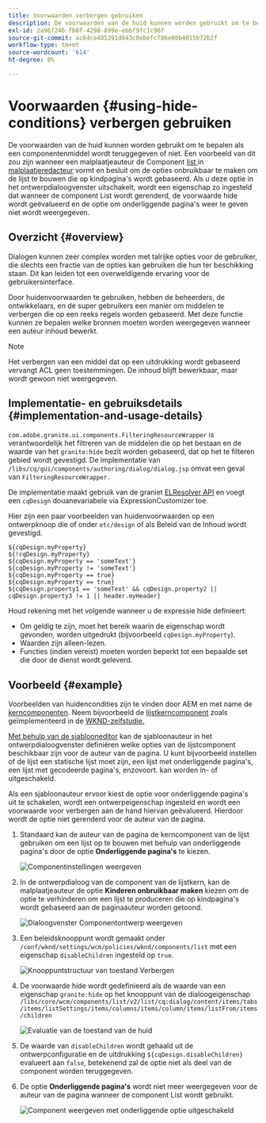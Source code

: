 ```yaml
---
title: Voorwaarden verbergen gebruiken
description: De voorwaarden van de huid kunnen worden gebruikt om te bepalen als een componentenmiddel wordt teruggegeven of niet.
exl-id: 2a96f246-fb0f-4298-899e-ebbf9fc1c96f
source-git-commit: ac64ca485391d843c0ebefcf86e80b4015b72b2f
workflow-type: tm+mt
source-wordcount: '614'
ht-degree: 0%

---
```


# Voorwaarden {#using-hide-conditions} verbergen gebruiken

De voorwaarden van de huid kunnen worden gebruikt om te bepalen als een componentenmiddel wordt teruggegeven of niet. Een voorbeeld van dit zou zijn wanneer een malplaatjeauteur de Component [list ](https://experienceleague.adobe.com/docs/experience-manager-core-components/using/components/list.html) in [malplaatjeredacteur](/help/sites-cloud/authoring/features/templates.md) vormt en besluit om de opties onbruikbaar te maken om de lijst te bouwen die op kindpagina&#39;s wordt gebaseerd. Als u deze optie in het ontwerpdialoogvenster uitschakelt, wordt een eigenschap zo ingesteld dat wanneer de component List wordt gerenderd, de voorwaarde hide wordt geëvalueerd en de optie om onderliggende pagina&#39;s weer te geven niet wordt weergegeven.

## Overzicht {#overview}

Dialogen kunnen zeer complex worden met talrijke opties voor de gebruiker, die slechts een fractie van de opties kan gebruiken die hun ter beschikking staan. Dit kan leiden tot een overweldigende ervaring voor de gebruikersinterface.

Door huidenvoorwaarden te gebruiken, hebben de beheerders, de ontwikkelaars, en de super gebruikers een manier om middelen te verbergen die op een reeks regels worden gebaseerd. Met deze functie kunnen ze bepalen welke bronnen moeten worden weergegeven wanneer een auteur inhoud bewerkt.

>[!NOTE]
>
>Het verbergen van een middel dat op een uitdrukking wordt gebaseerd vervangt ACL geen toestemmingen. De inhoud blijft bewerkbaar, maar wordt gewoon niet weergegeven.

## Implementatie- en gebruiksdetails {#implementation-and-usage-details}

`com.adobe.granite.ui.components.FilteringResourceWrapper` is verantwoordelijk het filtreren van de middelen die op het bestaan en de waarde van het  `granite:hide` bezit worden gebaseerd, dat op het te filteren gebied wordt gevestigd. De implementatie van `/libs/cq/gui/components/authoring/dialog/dialog.jsp` omvat een geval van `FilteringResourceWrapper.`

De implementatie maakt gebruik van de graniet [ELResolver API](https://helpx.adobe.com/experience-manager/6-5/sites/developing/using/reference-materials/granite-ui/api/jcr_root/libs/granite/ui/docs/server/el.html) en voegt een `cqDesign` douanevariabele via ExpressionCustomizer toe.

Hier zijn een paar voorbeelden van huidenvoorwaarden op een ontwerpknoop die of onder `etc/design` of als Beleid van de Inhoud wordt gevestigd.

```
${cqDesign.myProperty}
${!cqDesign.myProperty}
${cqDesign.myProperty == 'someText'}
${cqDesign.myProperty != 'someText'}
${cqDesign.myProperty == true}
${cqDesign.myProperty == true}
${cqDesign.property1 == 'someText' && cqDesign.property2 || cqDesign.property3 != 1 || header.myHeader}
```

Houd rekening met het volgende wanneer u de expressie hide definieert:

* Om geldig te zijn, moet het bereik waarin de eigenschap wordt gevonden, worden uitgedrukt (bijvoorbeeld `cqDesign.myProperty`).
* Waarden zijn alleen-lezen.
* Functies (indien vereist) moeten worden beperkt tot een bepaalde set die door de dienst wordt geleverd.

## Voorbeeld {#example}

Voorbeelden van huidencondities zijn te vinden door AEM en met name de [kerncomponenten](https://experienceleague.adobe.com/docs/experience-manager-core-components/using/introduction.html). Neem bijvoorbeeld de [lijstkerncomponent](https://experienceleague.adobe.com/docs/experience-manager-core-components/using/components/list.html) zoals geïmplementeerd in de [WKND-zelfstudie.](/help/implementing/developing/introduction/develop-wknd-tutorial.md)

[Met behulp van de sjablooneditor](/help/sites-cloud/authoring/features/templates.md) kan de sjabloonauteur in het ontwerpdialoogvenster definiëren welke opties van de lijstcomponent beschikbaar zijn voor de auteur van de pagina. U kunt bijvoorbeeld instellen of de lijst een statische lijst moet zijn, een lijst met onderliggende pagina&#39;s, een lijst met gecodeerde pagina&#39;s, enzovoort. kan worden in- of uitgeschakeld.

Als een sjabloonauteur ervoor kiest de optie voor onderliggende pagina&#39;s uit te schakelen, wordt een ontwerpeigenschap ingesteld en wordt een voorwaarde voor verbergen aan de hand hiervan geëvalueerd. Hierdoor wordt de optie niet gerenderd voor de auteur van de pagina.

1. Standaard kan de auteur van de pagina de kerncomponent van de lijst gebruiken om een lijst op te bouwen met behulp van onderliggende pagina&#39;s door de optie **Onderliggende pagina&#39;s** te kiezen.

   ![Componentinstellingen weergeven](assets/hide-conditions-list-settings.png)

1. In de ontwerpdialoog van de component van de lijstkern, kan de malplaatjeauteur de optie **Kinderen onbruikbaar maken** kiezen om de optie te verhinderen om een lijst te produceren die op kindpagina&#39;s wordt gebaseerd aan de paginaauteur worden getoond.

   ![Dialoogvenster Componentontwerp weergeven](assets/hide-conditions-list-design.png)

1. Een beleidsknooppunt wordt gemaakt onder `/conf/wknd/settings/wcm/policies/wknd/components/list` met een eigenschap `disableChildren` ingesteld op `true`.

   ![Knooppuntstructuur van toestand Verbergen](assets/hide-conditions-node-structure.png)

1. De voorwaarde hide wordt gedefinieerd als de waarde van een eigenschap `granite:hide` op het knooppunt van de dialoogeigenschap `/libs/core/wcm/components/list/v2/list/cq:dialog/content/items/tabs/items/listSettings/items/columns/items/column/items/listFrom/items/children`

   ![Evaluatie van de toestand van de huid](assets/hide-conditions-evaluation.png)

1. De waarde van `disableChildren` wordt gehaald uit de ontwerpconfiguratie en de uitdrukking `${cqDesign.disableChildren}` evalueert aan `false`, betekenend zal de optie niet als deel van de component worden teruggegeven.

1. De optie **Onderliggende pagina&#39;s** wordt niet meer weergegeven voor de auteur van de pagina wanneer de component List wordt gebruikt.

   ![Component weergeven met onderliggende optie uitgeschakeld](assets/hide-conditions-child-disabled.png)

